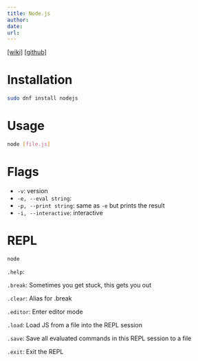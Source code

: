 ```yaml
---
title: Node.js
author: 
date: 
url: 
---
```


[[wiki]](https://en.wikipedia.org/wiki/Node.js) [[github]](https://github.com/nodejs/node)

# Installation

```bash
sudo dnf install nodejs
```

# Usage

```bash
node [file.js]
```

# Flags

- `-v`: version
- `-e, --eval string`: 
- `-p, --print string`: same as `-e` but prints the result
- `-i, --interactive`: interactive

# REPL

`node`

`.help`:

`.break`: Sometimes you get stuck, this gets you out

`.clear`: Alias for .break

`.editor`: Enter editor mode

`.load`: Load JS from a file into the REPL session

`.save`: Save all evaluated commands in this REPL session to a file

`.exit`: Exit the REPL